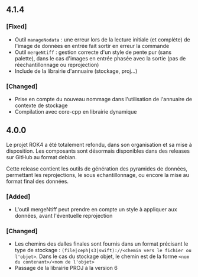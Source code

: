 ## 4.1.4

### [Fixed]

* Outil `manageNodata` : une erreur lors de la lecture initiale (et complète) de l'image de données en entrée fait sortir en erreur la commande
* Outil `mergeNtiff` : gestion correcte d'un style de pente pur (sans palette), dans le cas d'images en entrée phasée avec la sortie (pas de réechantillonnage ou reprojection)
* Include de la librairie d'annuaire (stockage, proj...)

### [Changed]

* Prise en compte du nouveau nommage dans l'utilisation de l'annuaire de contexte de stockage
* Compilation avec core-cpp en librairie dynamique

## 4.0.0

Le projet ROK4 a été totalement refondu, dans son organisation et sa mise à disposition. Les composants sont désormais disponibles dans des releases sur GitHub au format debian.

Cette release contient les outils de génération des pyramides de données, permettant les reprojections, le sous echantillonnage, ou encore la mise au format final des données.

### [Added]

* L'outil mergeNtiff peut prendre en compte un style à appliquer aux données, avant l'éventuelle reprojection

### [Changed]

* Les chemins des dalles finales sont fournis dans un format précisant le type de stockage : `(file|ceph|s3|swift)://<chemin vers le fichier ou l'objet>`. Dans le cas du stockage objet, le chemin est de la forme `<nom du contenant>/<nom de l'objet>`
* Passage de la librairie PROJ à la version 6 